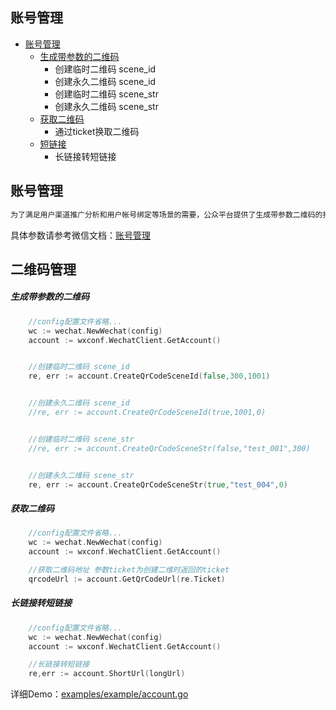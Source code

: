 ## 账号管理

- [账号管理](#账号管理)
	- [生成带参数的二维码](#生成带参数的二维码)
	    - 创建临时二维码 scene_id
        - 创建永久二维码 scene_id
        - 创建临时二维码 scene_str
        - 创建永久二维码 scene_str
	- [获取二维码](#获取二维码)
		- 通过ticket换取二维码
	- [短链接](#短链接)
		- 长链接转短链接



## 账号管理

```go
为了满足用户渠道推广分析和用户帐号绑定等场景的需要，公众平台提供了生成带参数二维码的接口。使用该接口可以获得多个带不同场景值的二维码，用户扫描后，公众号可以接收到事件推送。
```

具体参数请参考微信文档：[账号管理](https://mp.weixin.qq.com/wiki?t=resource/res_main&id=mp1443433542)


## 二维码管理

##### 生成带参数的二维码
```go
    //config配置文件省略...
	wc := wechat.NewWechat(config)
	account := wxconf.WechatClient.GetAccount()


	//创建临时二维码 scene_id
	re, err := account.CreateQrCodeSceneId(false,300,1001)


	//创建永久二维码 scene_id
	//re, err := account.CreateQrCodeSceneId(true,1001,0)


	//创建临时二维码 scene_str
	//re, err := account.CreateQrCodeSceneStr(false,"test_001",300)


	//创建永久二维码 scene_str
	re, err := account.CreateQrCodeSceneStr(true,"test_004",0)

```


##### 获取二维码

```go
    //config配置文件省略...
	wc := wechat.NewWechat(config)
	account := wxconf.WechatClient.GetAccount()

	//获取二维码地址 参数ticket为创建二维时返回的ticket
	qrcodeUrl := account.GetQrCodeUrl(re.Ticket)

```


##### 长链接转短链接

```go
    //config配置文件省略...
	wc := wechat.NewWechat(config)
	account := wxconf.WechatClient.GetAccount()

	//长链接转短链接
	re,err := account.ShortUrl(longUrl)

```

详细Demo：[examples/example/account.go](examples/example/account.go)
